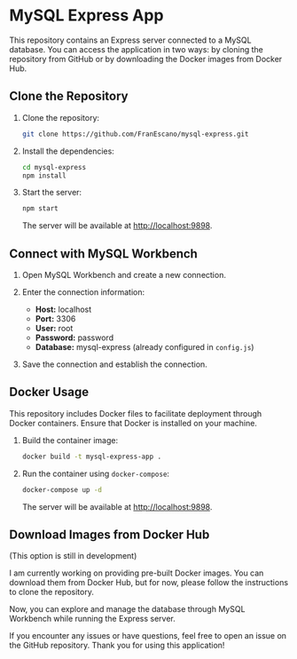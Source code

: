 # MySQL Express App

This repository contains an Express server connected to a MySQL database. You can access the application in two ways: by cloning the repository from GitHub or by downloading the Docker images from Docker Hub.

## Clone the Repository

1. Clone the repository:

   ```bash
   git clone https://github.com/FranEscano/mysql-express.git
   ```

2. Install the dependencies:

   ```bash
   cd mysql-express
   npm install
   ```

3. Start the server:

   ```bash
   npm start
   ```

   The server will be available at [http://localhost:9898](http://localhost:9898).

## Connect with MySQL Workbench

1. Open MySQL Workbench and create a new connection.

2. Enter the connection information:

   - **Host:** localhost
   - **Port:** 3306
   - **User:** root
   - **Password:** password
   - **Database:** mysql-express (already configured in `config.js`)

3. Save the connection and establish the connection.

## Docker Usage

This repository includes Docker files to facilitate deployment through Docker containers. Ensure that Docker is installed on your machine.

1. Build the container image:

   ```bash
   docker build -t mysql-express-app .
   ```

2. Run the container using `docker-compose`:

   ```bash
   docker-compose up -d
   ```

   The server will be available at [http://localhost:9898](http://localhost:9898).

## Download Images from Docker Hub
(This option is still in development)

I am currently working on providing pre-built Docker images. You can download them from Docker Hub, but for now, please follow the instructions to clone the repository.

Now, you can explore and manage the database through MySQL Workbench while running the Express server.

If you encounter any issues or have questions, feel free to open an issue on the GitHub repository. Thank you for using this application!